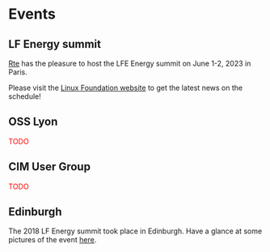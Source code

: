 # Events

## LF Energy summit
[Rte](https://www.rte-france.com/en/home) has the pleasure to host the LFE Energy summit on June 1-2, 2023 in Paris.

Please visit the [Linux Foundation website](https://events.linuxfoundation.org/lfenergysummit/) to get the latest news on the schedule!

## OSS Lyon
<span style="color: red">TODO</span>

## CIM User Group
<span style="color: red">TODO</span>

## Edinburgh
The 2018 LF Energy summit took place in Edinburgh. Have a glance at some pictures of the event [here](https://events19.linuxfoundation.org/events/lfenergysummit2018/).
